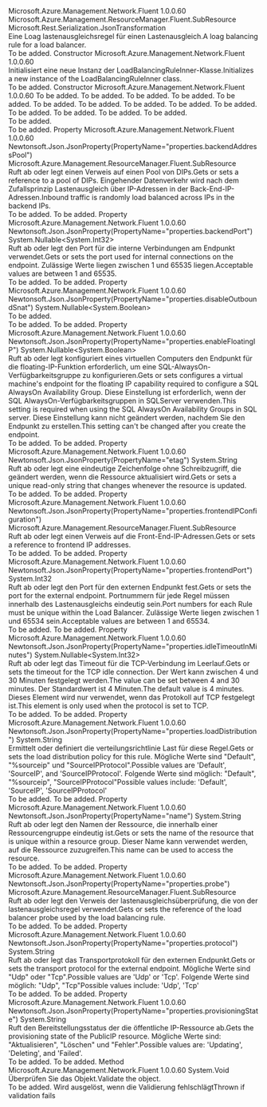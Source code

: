 <Type Name="LoadBalancingRuleInner" FullName="Microsoft.Azure.Management.Network.Fluent.Models.LoadBalancingRuleInner">
  <TypeSignature Language="C#" Value="public class LoadBalancingRuleInner : Microsoft.Azure.Management.ResourceManager.Fluent.SubResource" />
  <TypeSignature Language="ILAsm" Value=".class public auto ansi beforefieldinit LoadBalancingRuleInner extends Microsoft.Azure.Management.ResourceManager.Fluent.SubResource" />
  <TypeSignature Language="DocId" Value="T:Microsoft.Azure.Management.Network.Fluent.Models.LoadBalancingRuleInner" />
  <TypeSignature Language="VB.NET" Value="Public Class LoadBalancingRuleInner&#xA;Inherits SubResource" />
  <TypeSignature Language="F#" Value="type LoadBalancingRuleInner = class&#xA;    inherit SubResource" />
  <AssemblyInfo>
    <AssemblyName>Microsoft.Azure.Management.Network.Fluent</AssemblyName>
    <AssemblyVersion>1.0.0.60</AssemblyVersion>
  </AssemblyInfo>
  <Base>
    <BaseTypeName>Microsoft.Azure.Management.ResourceManager.Fluent.SubResource</BaseTypeName>
  </Base>
  <Interfaces />
  <Attributes>
    <Attribute>
      <AttributeName>Microsoft.Rest.Serialization.JsonTransformation</AttributeName>
    </Attribute>
  </Attributes>
  <Docs>
    <summary>
            <span data-ttu-id="d5ada-101">Eine Loag lastenausgleichsregel für einen Lastenausgleich.</span><span class="sxs-lookup"><span data-stu-id="d5ada-101">A loag balancing rule for a load balancer.</span></span>
            </summary>
    <remarks>To be added.</remarks>
  </Docs>
  <Members>
    <Member MemberName=".ctor">
      <MemberSignature Language="C#" Value="public LoadBalancingRuleInner ();" />
      <MemberSignature Language="ILAsm" Value=".method public hidebysig specialname rtspecialname instance void .ctor() cil managed" />
      <MemberSignature Language="DocId" Value="M:Microsoft.Azure.Management.Network.Fluent.Models.LoadBalancingRuleInner.#ctor" />
      <MemberSignature Language="VB.NET" Value="Public Sub New ()" />
      <MemberType>Constructor</MemberType>
      <AssemblyInfo>
        <AssemblyName>Microsoft.Azure.Management.Network.Fluent</AssemblyName>
        <AssemblyVersion>1.0.0.60</AssemblyVersion>
      </AssemblyInfo>
      <Parameters />
      <Docs>
        <summary>
            <span data-ttu-id="d5ada-102">Initialisiert eine neue Instanz der LoadBalancingRuleInner-Klasse.</span><span class="sxs-lookup"><span data-stu-id="d5ada-102">Initializes a new instance of the LoadBalancingRuleInner class.</span></span>
            </summary>
        <remarks>To be added.</remarks>
      </Docs>
    </Member>
    <Member MemberName=".ctor">
      <MemberSignature Language="C#" Value="public LoadBalancingRuleInner (string protocol, int frontendPort, string id = null, Microsoft.Azure.Management.ResourceManager.Fluent.SubResource frontendIPConfiguration = null, Microsoft.Azure.Management.ResourceManager.Fluent.SubResource backendAddressPool = null, Microsoft.Azure.Management.ResourceManager.Fluent.SubResource probe = null, string loadDistribution = null, Nullable&lt;int&gt; backendPort = null, Nullable&lt;int&gt; idleTimeoutInMinutes = null, Nullable&lt;bool&gt; enableFloatingIP = null, Nullable&lt;bool&gt; disableOutboundSnat = null, string provisioningState = null, string name = null, string etag = null);" />
      <MemberSignature Language="ILAsm" Value=".method public hidebysig specialname rtspecialname instance void .ctor(string protocol, int32 frontendPort, string id, class Microsoft.Azure.Management.ResourceManager.Fluent.SubResource frontendIPConfiguration, class Microsoft.Azure.Management.ResourceManager.Fluent.SubResource backendAddressPool, class Microsoft.Azure.Management.ResourceManager.Fluent.SubResource probe, string loadDistribution, valuetype System.Nullable`1&lt;int32&gt; backendPort, valuetype System.Nullable`1&lt;int32&gt; idleTimeoutInMinutes, valuetype System.Nullable`1&lt;bool&gt; enableFloatingIP, valuetype System.Nullable`1&lt;bool&gt; disableOutboundSnat, string provisioningState, string name, string etag) cil managed" />
      <MemberSignature Language="DocId" Value="M:Microsoft.Azure.Management.Network.Fluent.Models.LoadBalancingRuleInner.#ctor(System.String,System.Int32,System.String,Microsoft.Azure.Management.ResourceManager.Fluent.SubResource,Microsoft.Azure.Management.ResourceManager.Fluent.SubResource,Microsoft.Azure.Management.ResourceManager.Fluent.SubResource,System.String,System.Nullable{System.Int32},System.Nullable{System.Int32},System.Nullable{System.Boolean},System.Nullable{System.Boolean},System.String,System.String,System.String)" />
      <MemberSignature Language="VB.NET" Value="Public Sub New (protocol As String, frontendPort As Integer, Optional id As String = null, Optional frontendIPConfiguration As SubResource = null, Optional backendAddressPool As SubResource = null, Optional probe As SubResource = null, Optional loadDistribution As String = null, Optional backendPort As Nullable(Of Integer) = null, Optional idleTimeoutInMinutes As Nullable(Of Integer) = null, Optional enableFloatingIP As Nullable(Of Boolean) = null, Optional disableOutboundSnat As Nullable(Of Boolean) = null, Optional provisioningState As String = null, Optional name As String = null, Optional etag As String = null)" />
      <MemberSignature Language="F#" Value="new Microsoft.Azure.Management.Network.Fluent.Models.LoadBalancingRuleInner : string * int * string * Microsoft.Azure.Management.ResourceManager.Fluent.SubResource * Microsoft.Azure.Management.ResourceManager.Fluent.SubResource * Microsoft.Azure.Management.ResourceManager.Fluent.SubResource * string * Nullable&lt;int&gt; * Nullable&lt;int&gt; * Nullable&lt;bool&gt; * Nullable&lt;bool&gt; * string * string * string -&gt; Microsoft.Azure.Management.Network.Fluent.Models.LoadBalancingRuleInner" Usage="new Microsoft.Azure.Management.Network.Fluent.Models.LoadBalancingRuleInner (protocol, frontendPort, id, frontendIPConfiguration, backendAddressPool, probe, loadDistribution, backendPort, idleTimeoutInMinutes, enableFloatingIP, disableOutboundSnat, provisioningState, name, etag)" />
      <MemberType>Constructor</MemberType>
      <AssemblyInfo>
        <AssemblyName>Microsoft.Azure.Management.Network.Fluent</AssemblyName>
        <AssemblyVersion>1.0.0.60</AssemblyVersion>
      </AssemblyInfo>
      <Parameters>
        <Parameter Name="protocol" Type="System.String" />
        <Parameter Name="frontendPort" Type="System.Int32" />
        <Parameter Name="id" Type="System.String" />
        <Parameter Name="frontendIPConfiguration" Type="Microsoft.Azure.Management.ResourceManager.Fluent.SubResource" />
        <Parameter Name="backendAddressPool" Type="Microsoft.Azure.Management.ResourceManager.Fluent.SubResource" />
        <Parameter Name="probe" Type="Microsoft.Azure.Management.ResourceManager.Fluent.SubResource" />
        <Parameter Name="loadDistribution" Type="System.String" />
        <Parameter Name="backendPort" Type="System.Nullable&lt;System.Int32&gt;" />
        <Parameter Name="idleTimeoutInMinutes" Type="System.Nullable&lt;System.Int32&gt;" />
        <Parameter Name="enableFloatingIP" Type="System.Nullable&lt;System.Boolean&gt;" />
        <Parameter Name="disableOutboundSnat" Type="System.Nullable&lt;System.Boolean&gt;" />
        <Parameter Name="provisioningState" Type="System.String" />
        <Parameter Name="name" Type="System.String" />
        <Parameter Name="etag" Type="System.String" />
      </Parameters>
      <Docs>
        <param name="protocol">To be added.</param>
        <param name="frontendPort">To be added.</param>
        <param name="id">To be added.</param>
        <param name="frontendIPConfiguration">To be added.</param>
        <param name="backendAddressPool">To be added.</param>
        <param name="probe">To be added.</param>
        <param name="loadDistribution">To be added.</param>
        <param name="backendPort">To be added.</param>
        <param name="idleTimeoutInMinutes">To be added.</param>
        <param name="enableFloatingIP">To be added.</param>
        <param name="disableOutboundSnat">To be added.</param>
        <param name="provisioningState">To be added.</param>
        <param name="name">To be added.</param>
        <param name="etag">To be added.</param>
        <summary>To be added.</summary>
        <remarks>To be added.</remarks>
      </Docs>
    </Member>
    <Member MemberName="BackendAddressPool">
      <MemberSignature Language="C#" Value="public Microsoft.Azure.Management.ResourceManager.Fluent.SubResource BackendAddressPool { get; set; }" />
      <MemberSignature Language="ILAsm" Value=".property instance class Microsoft.Azure.Management.ResourceManager.Fluent.SubResource BackendAddressPool" />
      <MemberSignature Language="DocId" Value="P:Microsoft.Azure.Management.Network.Fluent.Models.LoadBalancingRuleInner.BackendAddressPool" />
      <MemberSignature Language="VB.NET" Value="Public Property BackendAddressPool As SubResource" />
      <MemberSignature Language="F#" Value="member this.BackendAddressPool : Microsoft.Azure.Management.ResourceManager.Fluent.SubResource with get, set" Usage="Microsoft.Azure.Management.Network.Fluent.Models.LoadBalancingRuleInner.BackendAddressPool" />
      <MemberType>Property</MemberType>
      <AssemblyInfo>
        <AssemblyName>Microsoft.Azure.Management.Network.Fluent</AssemblyName>
        <AssemblyVersion>1.0.0.60</AssemblyVersion>
      </AssemblyInfo>
      <Attributes>
        <Attribute>
          <AttributeName>Newtonsoft.Json.JsonProperty(PropertyName="properties.backendAddressPool")</AttributeName>
        </Attribute>
      </Attributes>
      <ReturnValue>
        <ReturnType>Microsoft.Azure.Management.ResourceManager.Fluent.SubResource</ReturnType>
      </ReturnValue>
      <Docs>
        <summary>
            <span data-ttu-id="d5ada-103">Ruft ab oder legt einen Verweis auf einen Pool von DIPs.</span><span class="sxs-lookup"><span data-stu-id="d5ada-103">Gets or sets a reference to a pool of DIPs.</span></span> <span data-ttu-id="d5ada-104">Eingehender Datenverkehr wird nach dem Zufallsprinzip Lastenausgleich über IP-Adressen in der Back-End-IP-Adressen.</span><span class="sxs-lookup"><span data-stu-id="d5ada-104">Inbound traffic is randomly load balanced across IPs in the backend IPs.</span></span>
            </summary>
        <value>To be added.</value>
        <remarks>To be added.</remarks>
      </Docs>
    </Member>
    <Member MemberName="BackendPort">
      <MemberSignature Language="C#" Value="public Nullable&lt;int&gt; BackendPort { get; set; }" />
      <MemberSignature Language="ILAsm" Value=".property instance valuetype System.Nullable`1&lt;int32&gt; BackendPort" />
      <MemberSignature Language="DocId" Value="P:Microsoft.Azure.Management.Network.Fluent.Models.LoadBalancingRuleInner.BackendPort" />
      <MemberSignature Language="VB.NET" Value="Public Property BackendPort As Nullable(Of Integer)" />
      <MemberSignature Language="F#" Value="member this.BackendPort : Nullable&lt;int&gt; with get, set" Usage="Microsoft.Azure.Management.Network.Fluent.Models.LoadBalancingRuleInner.BackendPort" />
      <MemberType>Property</MemberType>
      <AssemblyInfo>
        <AssemblyName>Microsoft.Azure.Management.Network.Fluent</AssemblyName>
        <AssemblyVersion>1.0.0.60</AssemblyVersion>
      </AssemblyInfo>
      <Attributes>
        <Attribute>
          <AttributeName>Newtonsoft.Json.JsonProperty(PropertyName="properties.backendPort")</AttributeName>
        </Attribute>
      </Attributes>
      <ReturnValue>
        <ReturnType>System.Nullable&lt;System.Int32&gt;</ReturnType>
      </ReturnValue>
      <Docs>
        <summary>
            <span data-ttu-id="d5ada-105">Ruft ab oder legt den Port für die interne Verbindungen am Endpunkt verwendet.</span><span class="sxs-lookup"><span data-stu-id="d5ada-105">Gets or sets the port used for internal connections on the endpoint.</span></span> <span data-ttu-id="d5ada-106">Zulässige Werte liegen zwischen 1 und 65535 liegen.</span><span class="sxs-lookup"><span data-stu-id="d5ada-106">Acceptable values are between 1 and 65535.</span></span>
            </summary>
        <value>To be added.</value>
        <remarks>To be added.</remarks>
      </Docs>
    </Member>
    <Member MemberName="DisableOutboundSnat">
      <MemberSignature Language="C#" Value="public Nullable&lt;bool&gt; DisableOutboundSnat { get; set; }" />
      <MemberSignature Language="ILAsm" Value=".property instance valuetype System.Nullable`1&lt;bool&gt; DisableOutboundSnat" />
      <MemberSignature Language="DocId" Value="P:Microsoft.Azure.Management.Network.Fluent.Models.LoadBalancingRuleInner.DisableOutboundSnat" />
      <MemberSignature Language="VB.NET" Value="Public Property DisableOutboundSnat As Nullable(Of Boolean)" />
      <MemberSignature Language="F#" Value="member this.DisableOutboundSnat : Nullable&lt;bool&gt; with get, set" Usage="Microsoft.Azure.Management.Network.Fluent.Models.LoadBalancingRuleInner.DisableOutboundSnat" />
      <MemberType>Property</MemberType>
      <AssemblyInfo>
        <AssemblyName>Microsoft.Azure.Management.Network.Fluent</AssemblyName>
        <AssemblyVersion>1.0.0.60</AssemblyVersion>
      </AssemblyInfo>
      <Attributes>
        <Attribute>
          <AttributeName>Newtonsoft.Json.JsonProperty(PropertyName="properties.disableOutboundSnat")</AttributeName>
        </Attribute>
      </Attributes>
      <ReturnValue>
        <ReturnType>System.Nullable&lt;System.Boolean&gt;</ReturnType>
      </ReturnValue>
      <Docs>
        <summary>To be added.</summary>
        <value>To be added.</value>
        <remarks>To be added.</remarks>
      </Docs>
    </Member>
    <Member MemberName="EnableFloatingIP">
      <MemberSignature Language="C#" Value="public Nullable&lt;bool&gt; EnableFloatingIP { get; set; }" />
      <MemberSignature Language="ILAsm" Value=".property instance valuetype System.Nullable`1&lt;bool&gt; EnableFloatingIP" />
      <MemberSignature Language="DocId" Value="P:Microsoft.Azure.Management.Network.Fluent.Models.LoadBalancingRuleInner.EnableFloatingIP" />
      <MemberSignature Language="VB.NET" Value="Public Property EnableFloatingIP As Nullable(Of Boolean)" />
      <MemberSignature Language="F#" Value="member this.EnableFloatingIP : Nullable&lt;bool&gt; with get, set" Usage="Microsoft.Azure.Management.Network.Fluent.Models.LoadBalancingRuleInner.EnableFloatingIP" />
      <MemberType>Property</MemberType>
      <AssemblyInfo>
        <AssemblyName>Microsoft.Azure.Management.Network.Fluent</AssemblyName>
        <AssemblyVersion>1.0.0.60</AssemblyVersion>
      </AssemblyInfo>
      <Attributes>
        <Attribute>
          <AttributeName>Newtonsoft.Json.JsonProperty(PropertyName="properties.enableFloatingIP")</AttributeName>
        </Attribute>
      </Attributes>
      <ReturnValue>
        <ReturnType>System.Nullable&lt;System.Boolean&gt;</ReturnType>
      </ReturnValue>
      <Docs>
        <summary>
            <span data-ttu-id="d5ada-107">Ruft ab oder legt konfiguriert eines virtuellen Computers den Endpunkt für die floating-IP-Funktion erforderlich, um eine SQL-AlwaysOn-Verfügbarkeitsgruppe zu konfigurieren.</span><span class="sxs-lookup"><span data-stu-id="d5ada-107">Gets or sets configures a virtual machine's endpoint for the floating IP capability required to configure a SQL AlwaysOn Availability Group.</span></span> <span data-ttu-id="d5ada-108">Diese Einstellung ist erforderlich, wenn der SQL AlwaysOn-Verfügbarkeitsgruppen in SQLServer verwenden.</span><span class="sxs-lookup"><span data-stu-id="d5ada-108">This setting is required when using the SQL AlwaysOn Availability Groups in SQL server.</span></span> <span data-ttu-id="d5ada-109">Diese Einstellung kann nicht geändert werden, nachdem Sie den Endpunkt zu erstellen.</span><span class="sxs-lookup"><span data-stu-id="d5ada-109">This setting can't be changed after you create the endpoint.</span></span>
            </summary>
        <value>To be added.</value>
        <remarks>To be added.</remarks>
      </Docs>
    </Member>
    <Member MemberName="Etag">
      <MemberSignature Language="C#" Value="public string Etag { get; set; }" />
      <MemberSignature Language="ILAsm" Value=".property instance string Etag" />
      <MemberSignature Language="DocId" Value="P:Microsoft.Azure.Management.Network.Fluent.Models.LoadBalancingRuleInner.Etag" />
      <MemberSignature Language="VB.NET" Value="Public Property Etag As String" />
      <MemberSignature Language="F#" Value="member this.Etag : string with get, set" Usage="Microsoft.Azure.Management.Network.Fluent.Models.LoadBalancingRuleInner.Etag" />
      <MemberType>Property</MemberType>
      <AssemblyInfo>
        <AssemblyName>Microsoft.Azure.Management.Network.Fluent</AssemblyName>
        <AssemblyVersion>1.0.0.60</AssemblyVersion>
      </AssemblyInfo>
      <Attributes>
        <Attribute>
          <AttributeName>Newtonsoft.Json.JsonProperty(PropertyName="etag")</AttributeName>
        </Attribute>
      </Attributes>
      <ReturnValue>
        <ReturnType>System.String</ReturnType>
      </ReturnValue>
      <Docs>
        <summary>
            <span data-ttu-id="d5ada-110">Ruft ab oder legt eine eindeutige Zeichenfolge ohne Schreibzugriff, die geändert werden, wenn die Ressource aktualisiert wird.</span><span class="sxs-lookup"><span data-stu-id="d5ada-110">Gets or sets a unique read-only string that changes whenever the resource is updated.</span></span>
            </summary>
        <value>To be added.</value>
        <remarks>To be added.</remarks>
      </Docs>
    </Member>
    <Member MemberName="FrontendIPConfiguration">
      <MemberSignature Language="C#" Value="public Microsoft.Azure.Management.ResourceManager.Fluent.SubResource FrontendIPConfiguration { get; set; }" />
      <MemberSignature Language="ILAsm" Value=".property instance class Microsoft.Azure.Management.ResourceManager.Fluent.SubResource FrontendIPConfiguration" />
      <MemberSignature Language="DocId" Value="P:Microsoft.Azure.Management.Network.Fluent.Models.LoadBalancingRuleInner.FrontendIPConfiguration" />
      <MemberSignature Language="VB.NET" Value="Public Property FrontendIPConfiguration As SubResource" />
      <MemberSignature Language="F#" Value="member this.FrontendIPConfiguration : Microsoft.Azure.Management.ResourceManager.Fluent.SubResource with get, set" Usage="Microsoft.Azure.Management.Network.Fluent.Models.LoadBalancingRuleInner.FrontendIPConfiguration" />
      <MemberType>Property</MemberType>
      <AssemblyInfo>
        <AssemblyName>Microsoft.Azure.Management.Network.Fluent</AssemblyName>
        <AssemblyVersion>1.0.0.60</AssemblyVersion>
      </AssemblyInfo>
      <Attributes>
        <Attribute>
          <AttributeName>Newtonsoft.Json.JsonProperty(PropertyName="properties.frontendIPConfiguration")</AttributeName>
        </Attribute>
      </Attributes>
      <ReturnValue>
        <ReturnType>Microsoft.Azure.Management.ResourceManager.Fluent.SubResource</ReturnType>
      </ReturnValue>
      <Docs>
        <summary>
            <span data-ttu-id="d5ada-111">Ruft ab oder legt einen Verweis auf die Front-End-IP-Adressen.</span><span class="sxs-lookup"><span data-stu-id="d5ada-111">Gets or sets a reference to frontend IP addresses.</span></span>
            </summary>
        <value>To be added.</value>
        <remarks>To be added.</remarks>
      </Docs>
    </Member>
    <Member MemberName="FrontendPort">
      <MemberSignature Language="C#" Value="public int FrontendPort { get; set; }" />
      <MemberSignature Language="ILAsm" Value=".property instance int32 FrontendPort" />
      <MemberSignature Language="DocId" Value="P:Microsoft.Azure.Management.Network.Fluent.Models.LoadBalancingRuleInner.FrontendPort" />
      <MemberSignature Language="VB.NET" Value="Public Property FrontendPort As Integer" />
      <MemberSignature Language="F#" Value="member this.FrontendPort : int with get, set" Usage="Microsoft.Azure.Management.Network.Fluent.Models.LoadBalancingRuleInner.FrontendPort" />
      <MemberType>Property</MemberType>
      <AssemblyInfo>
        <AssemblyName>Microsoft.Azure.Management.Network.Fluent</AssemblyName>
        <AssemblyVersion>1.0.0.60</AssemblyVersion>
      </AssemblyInfo>
      <Attributes>
        <Attribute>
          <AttributeName>Newtonsoft.Json.JsonProperty(PropertyName="properties.frontendPort")</AttributeName>
        </Attribute>
      </Attributes>
      <ReturnValue>
        <ReturnType>System.Int32</ReturnType>
      </ReturnValue>
      <Docs>
        <summary>
            <span data-ttu-id="d5ada-112">Ruft ab oder legt den Port für den externen Endpunkt fest.</span><span class="sxs-lookup"><span data-stu-id="d5ada-112">Gets or sets the port for the external endpoint.</span></span> <span data-ttu-id="d5ada-113">Portnummern für jede Regel müssen innerhalb des Lastenausgleichs eindeutig sein.</span><span class="sxs-lookup"><span data-stu-id="d5ada-113">Port numbers for each Rule must be unique within the Load Balancer.</span></span> <span data-ttu-id="d5ada-114">Zulässige Werte liegen zwischen 1 und 65534 sein.</span><span class="sxs-lookup"><span data-stu-id="d5ada-114">Acceptable values are between 1 and 65534.</span></span>
            </summary>
        <value>To be added.</value>
        <remarks>To be added.</remarks>
      </Docs>
    </Member>
    <Member MemberName="IdleTimeoutInMinutes">
      <MemberSignature Language="C#" Value="public Nullable&lt;int&gt; IdleTimeoutInMinutes { get; set; }" />
      <MemberSignature Language="ILAsm" Value=".property instance valuetype System.Nullable`1&lt;int32&gt; IdleTimeoutInMinutes" />
      <MemberSignature Language="DocId" Value="P:Microsoft.Azure.Management.Network.Fluent.Models.LoadBalancingRuleInner.IdleTimeoutInMinutes" />
      <MemberSignature Language="VB.NET" Value="Public Property IdleTimeoutInMinutes As Nullable(Of Integer)" />
      <MemberSignature Language="F#" Value="member this.IdleTimeoutInMinutes : Nullable&lt;int&gt; with get, set" Usage="Microsoft.Azure.Management.Network.Fluent.Models.LoadBalancingRuleInner.IdleTimeoutInMinutes" />
      <MemberType>Property</MemberType>
      <AssemblyInfo>
        <AssemblyName>Microsoft.Azure.Management.Network.Fluent</AssemblyName>
        <AssemblyVersion>1.0.0.60</AssemblyVersion>
      </AssemblyInfo>
      <Attributes>
        <Attribute>
          <AttributeName>Newtonsoft.Json.JsonProperty(PropertyName="properties.idleTimeoutInMinutes")</AttributeName>
        </Attribute>
      </Attributes>
      <ReturnValue>
        <ReturnType>System.Nullable&lt;System.Int32&gt;</ReturnType>
      </ReturnValue>
      <Docs>
        <summary>
            <span data-ttu-id="d5ada-115">Ruft ab oder legt das Timeout für die TCP-Verbindung im Leerlauf.</span><span class="sxs-lookup"><span data-stu-id="d5ada-115">Gets or sets the timeout for the TCP idle connection.</span></span> <span data-ttu-id="d5ada-116">Der Wert kann zwischen 4 und 30 Minuten festgelegt werden.</span><span class="sxs-lookup"><span data-stu-id="d5ada-116">The value can be set between 4 and 30 minutes.</span></span> <span data-ttu-id="d5ada-117">Der Standardwert ist 4 Minuten.</span><span class="sxs-lookup"><span data-stu-id="d5ada-117">The default value is 4 minutes.</span></span>
            <span data-ttu-id="d5ada-118">Dieses Element wird nur verwendet, wenn das Protokoll auf TCP festgelegt ist.</span><span class="sxs-lookup"><span data-stu-id="d5ada-118">This element is only used when the protocol is set to TCP.</span></span>
            </summary>
        <value>To be added.</value>
        <remarks>To be added.</remarks>
      </Docs>
    </Member>
    <Member MemberName="LoadDistribution">
      <MemberSignature Language="C#" Value="public string LoadDistribution { get; set; }" />
      <MemberSignature Language="ILAsm" Value=".property instance string LoadDistribution" />
      <MemberSignature Language="DocId" Value="P:Microsoft.Azure.Management.Network.Fluent.Models.LoadBalancingRuleInner.LoadDistribution" />
      <MemberSignature Language="VB.NET" Value="Public Property LoadDistribution As String" />
      <MemberSignature Language="F#" Value="member this.LoadDistribution : string with get, set" Usage="Microsoft.Azure.Management.Network.Fluent.Models.LoadBalancingRuleInner.LoadDistribution" />
      <MemberType>Property</MemberType>
      <AssemblyInfo>
        <AssemblyName>Microsoft.Azure.Management.Network.Fluent</AssemblyName>
        <AssemblyVersion>1.0.0.60</AssemblyVersion>
      </AssemblyInfo>
      <Attributes>
        <Attribute>
          <AttributeName>Newtonsoft.Json.JsonProperty(PropertyName="properties.loadDistribution")</AttributeName>
        </Attribute>
      </Attributes>
      <ReturnValue>
        <ReturnType>System.String</ReturnType>
      </ReturnValue>
      <Docs>
        <summary>
            <span data-ttu-id="d5ada-119">Ermittelt oder definiert die verteilungsrichtlinie Last für diese Regel.</span><span class="sxs-lookup"><span data-stu-id="d5ada-119">Gets or sets the load distribution policy for this rule.</span></span> <span data-ttu-id="d5ada-120">Mögliche Werte sind "Default", "%sourceip" und "SourceIPProtocol".</span><span class="sxs-lookup"><span data-stu-id="d5ada-120">Possible values are 'Default', 'SourceIP', and 'SourceIPProtocol'.</span></span> <span data-ttu-id="d5ada-121">Folgende Werte sind möglich: "Default", "%sourceip", "SourceIPProtocol"</span><span class="sxs-lookup"><span data-stu-id="d5ada-121">Possible values include: 'Default', 'SourceIP', 'SourceIPProtocol'</span></span>
            </summary>
        <value>To be added.</value>
        <remarks>To be added.</remarks>
      </Docs>
    </Member>
    <Member MemberName="Name">
      <MemberSignature Language="C#" Value="public string Name { get; set; }" />
      <MemberSignature Language="ILAsm" Value=".property instance string Name" />
      <MemberSignature Language="DocId" Value="P:Microsoft.Azure.Management.Network.Fluent.Models.LoadBalancingRuleInner.Name" />
      <MemberSignature Language="VB.NET" Value="Public Property Name As String" />
      <MemberSignature Language="F#" Value="member this.Name : string with get, set" Usage="Microsoft.Azure.Management.Network.Fluent.Models.LoadBalancingRuleInner.Name" />
      <MemberType>Property</MemberType>
      <AssemblyInfo>
        <AssemblyName>Microsoft.Azure.Management.Network.Fluent</AssemblyName>
        <AssemblyVersion>1.0.0.60</AssemblyVersion>
      </AssemblyInfo>
      <Attributes>
        <Attribute>
          <AttributeName>Newtonsoft.Json.JsonProperty(PropertyName="name")</AttributeName>
        </Attribute>
      </Attributes>
      <ReturnValue>
        <ReturnType>System.String</ReturnType>
      </ReturnValue>
      <Docs>
        <summary>
            <span data-ttu-id="d5ada-122">Ruft ab oder legt den Namen der Ressource, die innerhalb einer Ressourcengruppe eindeutig ist.</span><span class="sxs-lookup"><span data-stu-id="d5ada-122">Gets or sets the name of the resource that is unique within a resource group.</span></span> <span data-ttu-id="d5ada-123">Dieser Name kann verwendet werden, auf die Ressource zuzugreifen.</span><span class="sxs-lookup"><span data-stu-id="d5ada-123">This name can be used to access the resource.</span></span>
            </summary>
        <value>To be added.</value>
        <remarks>To be added.</remarks>
      </Docs>
    </Member>
    <Member MemberName="Probe">
      <MemberSignature Language="C#" Value="public Microsoft.Azure.Management.ResourceManager.Fluent.SubResource Probe { get; set; }" />
      <MemberSignature Language="ILAsm" Value=".property instance class Microsoft.Azure.Management.ResourceManager.Fluent.SubResource Probe" />
      <MemberSignature Language="DocId" Value="P:Microsoft.Azure.Management.Network.Fluent.Models.LoadBalancingRuleInner.Probe" />
      <MemberSignature Language="VB.NET" Value="Public Property Probe As SubResource" />
      <MemberSignature Language="F#" Value="member this.Probe : Microsoft.Azure.Management.ResourceManager.Fluent.SubResource with get, set" Usage="Microsoft.Azure.Management.Network.Fluent.Models.LoadBalancingRuleInner.Probe" />
      <MemberType>Property</MemberType>
      <AssemblyInfo>
        <AssemblyName>Microsoft.Azure.Management.Network.Fluent</AssemblyName>
        <AssemblyVersion>1.0.0.60</AssemblyVersion>
      </AssemblyInfo>
      <Attributes>
        <Attribute>
          <AttributeName>Newtonsoft.Json.JsonProperty(PropertyName="properties.probe")</AttributeName>
        </Attribute>
      </Attributes>
      <ReturnValue>
        <ReturnType>Microsoft.Azure.Management.ResourceManager.Fluent.SubResource</ReturnType>
      </ReturnValue>
      <Docs>
        <summary>
            <span data-ttu-id="d5ada-124">Ruft ab oder legt den Verweis der lastenausgleichsüberprüfung, die von der lastenausgleichsregel verwendet.</span><span class="sxs-lookup"><span data-stu-id="d5ada-124">Gets or sets the reference of the load balancer probe used by the load balancing rule.</span></span>
            </summary>
        <value>To be added.</value>
        <remarks>To be added.</remarks>
      </Docs>
    </Member>
    <Member MemberName="Protocol">
      <MemberSignature Language="C#" Value="public string Protocol { get; set; }" />
      <MemberSignature Language="ILAsm" Value=".property instance string Protocol" />
      <MemberSignature Language="DocId" Value="P:Microsoft.Azure.Management.Network.Fluent.Models.LoadBalancingRuleInner.Protocol" />
      <MemberSignature Language="VB.NET" Value="Public Property Protocol As String" />
      <MemberSignature Language="F#" Value="member this.Protocol : string with get, set" Usage="Microsoft.Azure.Management.Network.Fluent.Models.LoadBalancingRuleInner.Protocol" />
      <MemberType>Property</MemberType>
      <AssemblyInfo>
        <AssemblyName>Microsoft.Azure.Management.Network.Fluent</AssemblyName>
        <AssemblyVersion>1.0.0.60</AssemblyVersion>
      </AssemblyInfo>
      <Attributes>
        <Attribute>
          <AttributeName>Newtonsoft.Json.JsonProperty(PropertyName="properties.protocol")</AttributeName>
        </Attribute>
      </Attributes>
      <ReturnValue>
        <ReturnType>System.String</ReturnType>
      </ReturnValue>
      <Docs>
        <summary>
            <span data-ttu-id="d5ada-125">Ruft ab oder legt das Transportprotokoll für den externen Endpunkt.</span><span class="sxs-lookup"><span data-stu-id="d5ada-125">Gets or sets the transport protocol for the external endpoint.</span></span>
            <span data-ttu-id="d5ada-126">Mögliche Werte sind "Udp" oder "Tcp".</span><span class="sxs-lookup"><span data-stu-id="d5ada-126">Possible values are 'Udp' or 'Tcp'.</span></span> <span data-ttu-id="d5ada-127">Folgende Werte sind möglich: "Udp", "Tcp"</span><span class="sxs-lookup"><span data-stu-id="d5ada-127">Possible values include: 'Udp', 'Tcp'</span></span>
            </summary>
        <value>To be added.</value>
        <remarks>To be added.</remarks>
      </Docs>
    </Member>
    <Member MemberName="ProvisioningState">
      <MemberSignature Language="C#" Value="public string ProvisioningState { get; set; }" />
      <MemberSignature Language="ILAsm" Value=".property instance string ProvisioningState" />
      <MemberSignature Language="DocId" Value="P:Microsoft.Azure.Management.Network.Fluent.Models.LoadBalancingRuleInner.ProvisioningState" />
      <MemberSignature Language="VB.NET" Value="Public Property ProvisioningState As String" />
      <MemberSignature Language="F#" Value="member this.ProvisioningState : string with get, set" Usage="Microsoft.Azure.Management.Network.Fluent.Models.LoadBalancingRuleInner.ProvisioningState" />
      <MemberType>Property</MemberType>
      <AssemblyInfo>
        <AssemblyName>Microsoft.Azure.Management.Network.Fluent</AssemblyName>
        <AssemblyVersion>1.0.0.60</AssemblyVersion>
      </AssemblyInfo>
      <Attributes>
        <Attribute>
          <AttributeName>Newtonsoft.Json.JsonProperty(PropertyName="properties.provisioningState")</AttributeName>
        </Attribute>
      </Attributes>
      <ReturnValue>
        <ReturnType>System.String</ReturnType>
      </ReturnValue>
      <Docs>
        <summary>
            <span data-ttu-id="d5ada-128">Ruft den Bereitstellungsstatus der die öffentliche IP-Ressource ab.</span><span class="sxs-lookup"><span data-stu-id="d5ada-128">Gets the provisioning state of the PublicIP resource.</span></span> <span data-ttu-id="d5ada-129">Mögliche Werte sind: "Aktualisieren", "Löschen" und "Fehler".</span><span class="sxs-lookup"><span data-stu-id="d5ada-129">Possible values are: 'Updating', 'Deleting', and 'Failed'.</span></span>
            </summary>
        <value>To be added.</value>
        <remarks>To be added.</remarks>
      </Docs>
    </Member>
    <Member MemberName="Validate">
      <MemberSignature Language="C#" Value="public virtual void Validate ();" />
      <MemberSignature Language="ILAsm" Value=".method public hidebysig newslot virtual instance void Validate() cil managed" />
      <MemberSignature Language="DocId" Value="M:Microsoft.Azure.Management.Network.Fluent.Models.LoadBalancingRuleInner.Validate" />
      <MemberSignature Language="VB.NET" Value="Public Overridable Sub Validate ()" />
      <MemberSignature Language="F#" Value="abstract member Validate : unit -&gt; unit&#xA;override this.Validate : unit -&gt; unit" Usage="loadBalancingRuleInner.Validate " />
      <MemberType>Method</MemberType>
      <AssemblyInfo>
        <AssemblyName>Microsoft.Azure.Management.Network.Fluent</AssemblyName>
        <AssemblyVersion>1.0.0.60</AssemblyVersion>
      </AssemblyInfo>
      <ReturnValue>
        <ReturnType>System.Void</ReturnType>
      </ReturnValue>
      <Parameters />
      <Docs>
        <summary>
            <span data-ttu-id="d5ada-130">Überprüfen Sie das Objekt.</span><span class="sxs-lookup"><span data-stu-id="d5ada-130">Validate the object.</span></span>
            </summary>
        <remarks>To be added.</remarks>
        <exception cref="T:Microsoft.Rest.ValidationException">
            <span data-ttu-id="d5ada-131">Wird ausgelöst, wenn die Validierung fehlschlägt</span><span class="sxs-lookup"><span data-stu-id="d5ada-131">Thrown if validation fails</span></span>
            </exception>
      </Docs>
    </Member>
  </Members>
</Type>